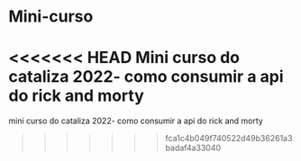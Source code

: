 # Mini-curso
<<<<<<< HEAD
Mini curso do cataliza 2022- como consumir a api do rick and morty
=======
mini curso do cataliza 2022- como consumir a api do rick and morty
>>>>>>> fca1c4b049f740522d49b36261a3badaf4a33040
